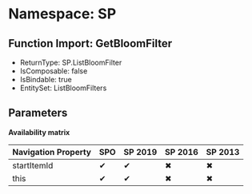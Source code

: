 # Namespace: SP

## Function Import: GetBloomFilter

- ReturnType: SP.ListBloomFilter
- IsComposable: false
- IsBindable: true
- EntitySet: ListBloomFilters

## Parameters

**Availability matrix**

Navigation Property | SPO | SP 2019 | SP 2016 | SP 2013
----------|-----|---------|---------|--------
startItemId | ✔ | ✔ | ✖ | ✖
this | ✔ | ✔ | ✖ | ✖

